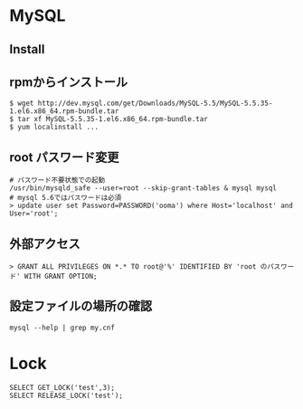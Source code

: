 # MySQL


## Install

## rpmからインストール

```
$ wget http://dev.mysql.com/get/Downloads/MySQL-5.5/MySQL-5.5.35-1.el6.x86_64.rpm-bundle.tar
$ tar xf MySQL-5.5.35-1.el6.x86_64.rpm-bundle.tar
$ yum localinstall ...
```


## root パスワード変更

```
# パスワード不要状態での起動
/usr/bin/mysqld_safe --user=root --skip-grant-tables & mysql mysql
# mysql 5.6ではパスワードは必須
> update user set Password=PASSWORD('ooma') where Host='localhost' and User='root';
```

## 外部アクセス

```
> GRANT ALL PRIVILEGES ON *.* TO root@'%' IDENTIFIED BY 'root のパスワード' WITH GRANT OPTION;
```

## 設定ファイルの場所の確認

```
mysql --help | grep my.cnf
```

# Lock

```
SELECT GET_LOCK('test',3);
SELECT RELEASE_LOCK('test');
```